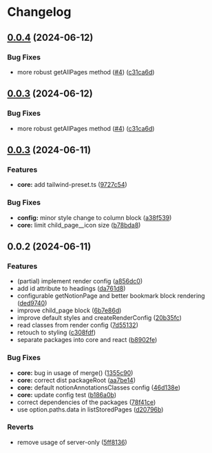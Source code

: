 # Changelog

## [0.0.4](https://github.com/fillmember/nostagik/compare/core-v0.0.3...core-v0.0.4) (2024-06-12)


### Bug Fixes

* more robust getAllPages method ([#4](https://github.com/fillmember/nostagik/issues/4)) ([c31ca6d](https://github.com/fillmember/nostagik/commit/c31ca6d4e75670b2164e51dcd1e6f11aad2810bb))

## [0.0.3](https://github.com/fillmember/nostagik/compare/core-v0.0.3...core-v0.0.3) (2024-06-12)


### Bug Fixes

* more robust getAllPages method ([#4](https://github.com/fillmember/nostagik/issues/4)) ([c31ca6d](https://github.com/fillmember/nostagik/commit/c31ca6d4e75670b2164e51dcd1e6f11aad2810bb))

## [0.0.3](https://github.com/fillmember/nostagik/compare/core-v0.0.2...core-v0.0.3) (2024-06-11)


### Features

* **core:** add tailwind-preset.ts ([9727c54](https://github.com/fillmember/nostagik/commit/9727c54e33c35b7da1d306d39026a26a8d03b1bb))


### Bug Fixes

* **config:** minor style change to column block ([a38f539](https://github.com/fillmember/nostagik/commit/a38f539c1d692e9c288641eae155c4a01f745f47))
* **core:** limit child_page__icon size ([b78bda8](https://github.com/fillmember/nostagik/commit/b78bda8497be48a44f9fab9d91abac62d81df1e4))

## 0.0.2 (2024-06-11)


### Features

* (partial) implement render config ([a856dc0](https://github.com/fillmember/nostagik/commit/a856dc0f20f6e9262445fb407ed77cc54d9259ac))
* add id attribute to headings ([da761d8](https://github.com/fillmember/nostagik/commit/da761d857e68ce136a5d881937ef6f5a7ef72fdc))
* configurable getNotionPage and better bookmark block rendering ([ded9740](https://github.com/fillmember/nostagik/commit/ded9740c4888004cd12bfa18489f62e08cbd2b98))
* improve child_page block ([6b7e86d](https://github.com/fillmember/nostagik/commit/6b7e86df6b950bc55ef728fea8b6298453bf580e))
* improve default styles and createRenderConfig ([20b35fc](https://github.com/fillmember/nostagik/commit/20b35fcc716e763a34586f708a2798bc6c774b38))
* read classes from render config ([7d55132](https://github.com/fillmember/nostagik/commit/7d55132839485ce7e96c530926ffecc0271504c1))
* retouch to styling ([c308fdf](https://github.com/fillmember/nostagik/commit/c308fdf399833342379e62b6d3396f12095bdae7))
* separate packages into core and react ([b8902fe](https://github.com/fillmember/nostagik/commit/b8902fee1c1ed3c183e4f55c928e8d17f740d9b3))


### Bug Fixes

* **core:** bug in usage of merge() ([1355c90](https://github.com/fillmember/nostagik/commit/1355c90b26c81847364a46259852f02e561507f6))
* **core:** correct dist packageRoot ([aa7be14](https://github.com/fillmember/nostagik/commit/aa7be14a583fbf2933d1d5439232dd797999d309))
* **core:** default notionAnnotationsClasses config ([46d138e](https://github.com/fillmember/nostagik/commit/46d138e3337df7f0aef53b9557ac933fabcd0663))
* **core:** update config test ([b186a0b](https://github.com/fillmember/nostagik/commit/b186a0b0889a154e6653fd44004c04a4e60d5d92))
* correct dependencies of the packages ([78f41ce](https://github.com/fillmember/nostagik/commit/78f41ced4f6a6451a32e4b6eab216ec7266f648b))
* use option.paths.data in listStoredPages ([d20796b](https://github.com/fillmember/nostagik/commit/d20796b07ca1d2bf98d09debb08e3a9ec565cf0a))


### Reverts

* remove usage of server-only ([5ff8136](https://github.com/fillmember/nostagik/commit/5ff8136ba66ef4773402d0f4bc7c5dff3f640a4e))
